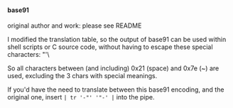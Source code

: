 #### base91


original author and work: please see README


I modified the translation table, so the output of base91 can be used
within shell scripts or C source code, without having to escape
these special characters: "'\

So all characters between (and including) 0x21 (space) and 0x7e (~)
are used, excluding the 3 chars with special meanings.

If you'd have the need to translate between this base91 encoding,
and the original one, insert <code>| tr '-"' '"-' |</code> into the pipe.









